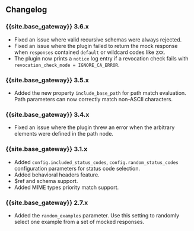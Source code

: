 ## Changelog

### {{site.base_gateway}} 3.6.x
* Fixed an issue where valid recursive schemas were always rejected.
* Fixed an issue where the plugin failed to return the mock response when `responses` contained `default` or wildcard codes like `2XX`.
* The plugin now prints a `notice` log entry if a revocation check fails with `revocation_check_mode = IGNORE_CA_ERROR`.

### {{site.base_gateway}} 3.5.x
* Added the new property `include_base_path` for path match evaluation.
Path parameters can now correctly match non-ASCII characters.

### {{site.base_gateway}} 3.4.x
* Fixed an issue where the plugin threw an error when the arbitrary elements were defined in the path node.

### {{site.base_gateway}} 3.1.x

* Added `config.included_status_codes`, `config.random_status_codes` configuration parameters for status code selection.
* Added behavioral headers feature.
* $ref and schema support.
* Added MIME types priority match support.

### {{site.base_gateway}} 2.7.x

* Added the `random_examples` parameter.
Use this setting to randomly select one example from a set of mocked responses.
